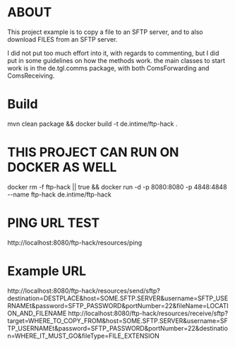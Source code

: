 # ABOUT
This project example is to copy a file to an SFTP server, and to also download FILES from an SFTP server. 

I did not put too much effort into it, with regards to commenting, but I did put in some guidelines on how the methods work. the main classes to start work is in the de.tgl.comms package, with both ComsForwarding and ComsReceiving.  

# Build
mvn clean package && docker build -t de.intime/ftp-hack .

# THIS PROJECT CAN RUN ON DOCKER AS WELL
docker rm -f ftp-hack || true && docker run -d -p 8080:8080 -p 4848:4848 --name ftp-hack de.intime/ftp-hack

# PING URL TEST
http://localhost:8080/ftp-hack/resources/ping

# Example URL
http://localhost:8080/ftp-hack/resources/send/sftp?destination=DESTPLACE&host=SOME.SFTP.SERVER&username=SFTP_USERNAMEt&password=SFTP_PASSWORD&portNumber=22&fileName=LOCATION_AND_FILENAME
http://localhost:8080/ftp-hack/resources/receive/sftp?target=WHERE_TO_COPY_FROM&host=SOME.SFTP.SERVER&username=SFTP_USERNAMEt&password=SFTP_PASSWORD&portNumber=22&destination=WHERE_IT_MUST_GO&fileType=FILE_EXTENSION
 

